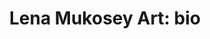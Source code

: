 ---
title: 'Lena Mukosey Art: bio'
layout: 'info.njk'

avatarPhoto: 'lena-mukosey-avatar.jpg'
avatarPhotoAlt: 'Lena Mukosey'
social: [
    {name: 'Instagram', target_blank: true, text: '@lena_mukosey', link: 'https://instagram.com/lena_mukosey'},
    # {name: 'E-mail', target_blank: true, text: 'example@domain.com', link: 'https://mailto:example@domain.com'},
    # {name: 'Telegram', target_blank: true, text: '@nickname', link: 'https://t.me/nickname'},
    # {name: 'WhatsApp', target_blank: true, text: '+7 (999) 123-45-67', link: 'https://wa.me/+79991234567'},
    # {name: 'Mobile', target_blank: false, text: '+7 (999) 123-45-67', link: 'tel:+7 999 1234567'},
    # {name: 'LinkedIn', target_blank: true, text: 'linkedin.com/in/nickname', link: 'https://linkedin.com/in/nickname'},
]
text: "Лена Мукосей (ducklusha) с 2014 года училась в изостудии Детского развивающего центра «Эстер» под руководством И.А.Пилосян.
Трижды становилась призёром Московского регионального конкурса детского рисунка имени Нади Рушевой: в 2016 году (II место) и в 2019 (I и II место).
Своими авторитетами Лена называет Врубеля, Дюрера, Модильяни, Хуана Миро, Игоря Олейникова, Давида Полонски и Викторию Семякину.
В работах предпочитает использовать тушь, линеры, цветные карандаши, акрил, реже – пастель. Помимо бумаги, порой рисует на себе, используя для этого хну, а также черные и белые гелевые ручки."
---